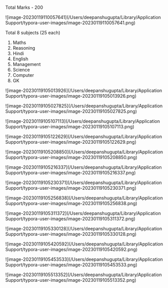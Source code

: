 Total Marks - 200

![image-20230119110057641](/Users/deepanshugupta/Library/Application Support/typora-user-images/image-20230119110057641.png) 

Total 8 subjects (25 each)

1. Maths
2. Reasoning
3. Hindi
4. English
5. Management
6. Science
7. Computer 
8. GK

![image-20230119105013926](/Users/deepanshugupta/Library/Application Support/typora-user-images/image-20230119105013926.png)

![image-20230119105027825](/Users/deepanshugupta/Library/Application Support/typora-user-images/image-20230119105027825.png)

![image-20230119105107113](/Users/deepanshugupta/Library/Application Support/typora-user-images/image-20230119105107113.png)

![image-20230119105122629](/Users/deepanshugupta/Library/Application Support/typora-user-images/image-20230119105122629.png)

![image-20230119105208850](/Users/deepanshugupta/Library/Application Support/typora-user-images/image-20230119105208850.png)

![image-20230119105216337](/Users/deepanshugupta/Library/Application Support/typora-user-images/image-20230119105216337.png)

![image-20230119105230371](/Users/deepanshugupta/Library/Application Support/typora-user-images/image-20230119105230371.png)

![image-20230119105256838](/Users/deepanshugupta/Library/Application Support/typora-user-images/image-20230119105256838.png)

![image-20230119105311372](/Users/deepanshugupta/Library/Application Support/typora-user-images/image-20230119105311372.png)

![image-20230119105330128](/Users/deepanshugupta/Library/Application Support/typora-user-images/image-20230119105330128.png)

![image-20230119105420592](/Users/deepanshugupta/Library/Application Support/typora-user-images/image-20230119105420592.png)

![image-20230119105453533](/Users/deepanshugupta/Library/Application Support/typora-user-images/image-20230119105453533.png)

   ![image-20230119105513352](/Users/deepanshugupta/Library/Application Support/typora-user-images/image-20230119105513352.png)

